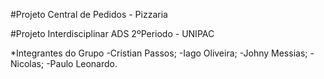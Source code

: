 #Projeto Central de Pedidos - Pizzaria

#Projeto Interdisciplinar ADS 2ºPeriodo - UNIPAC

*Integrantes do Grupo
-Cristian Passos;
-Iago Oliveira;
-Johny Messias;
-Nicolas;
-Paulo Leonardo.
